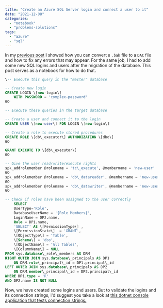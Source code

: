 ```yaml
---
title: "Create an Azure SQL Server login and connect a user to it"
date: "2021-12-08"
categories: 
  - "notebook"
  - "problems-solutions"
tags: 
  - "azure"
  - "sql"
---
```


In my [previous post](https://ainab.site/2021/12/01/fix-a-sql-database-before-exporting-to-a-dac-bacpac-file/) I showed how you can convert a `.bak` file to a `DAC` file and how to fix any errors that may appear. For the same job, I had to add some new SQL logins and users after the migration of the database. This post serves as a notebook for how to do that.

```sql
\-- Execute this query in the "master" database

-- Create new login
CREATE LOGIN \[new-login\]
    WITH PASSWORD = 'complex-password'
GO

-- Execute these queries in the target database

-- Create a user and connect it to the login
CREATE USER \[new-user\] FOR LOGIN \[new-login\]

-- Create a role to execute stored procedures
CREATE ROLE \[db\_executor\] AUTHORIZATION \[dbo\]
GO

GRANT EXECUTE TO \[db\_executor\]
GO

-- Give the user read/write/execute rights
sp\_addrolemember @rolename = 'tc\_execute', @membername = 'new-user'
GO
sp\_addrolemember @rolename = 'db\_datareader', @membername = 'new-user'
GO
sp\_addrolemember @rolename = 'db\_datawriter', @membername = 'new-user'
GO

-- Check if roles have been assigned to the user correctly
    SELECT 
    UserType='Role', 
    DatabaseUserName = '{Role Members}',
    LoginName = DP2.name,
    Role = DP1.name,
    'SELECT' AS \[PermissionType\] ,
    \[PermissionState\]  = 'GRANT',
    \[ObjectType\] = 'Table',
    \[Schema\] = 'dbo',
    \[ObjectName\] = 'All Tables',
    \[ColumnName\] = NULL
FROM sys.database\_role\_members AS DRM  
RIGHT OUTER JOIN sys.database\_principals AS DP1  
    ON DRM.role\_principal\_id = DP1.principal\_id  
LEFT OUTER JOIN sys.database\_principals AS DP2  
    ON DRM.member\_principal\_id = DP2.principal\_id  
WHERE DP1.type = 'R'
AND DP2.name IS NOT NULL
```

Now, we have created some logins and users. But to validate the logins and its connection strings, I'd suggest you take a look at [this dotnet console application that tests connection strings.](https://ainab.site/2021/12/09/test-multiple-sql-server-connection-strings-in-a-dotnet-console-app/)

